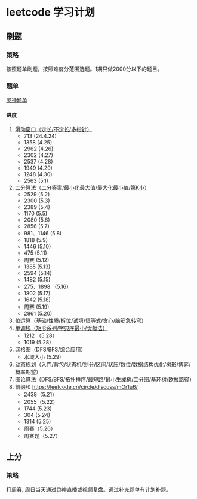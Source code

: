 # leetcode 学习计划
## 刷题
### 策略
按照题单刷题，按照难度分范围选题。1期只做2000分以下的题目。
### 题单
[灵神题单](https://leetcode.cn/circle/discuss/SqopEo/)
#### 进度
1. [滑动窗口（定长/不定长/多指针）](https://leetcode.cn/circle/discuss/0viNMK/)
   - 713 (24.4.24)
   - 1358 (4.25)
   - 2962 (4.26)
   - 2302 (4.27)
   - 2537 (4.28)
   - 1949 (4.29)
   - 1248 (4.30)
   - 2563 (5.1)
2. [二分算法（二分答案/最小化最大值/最大化最小值/第K小）](https://leetcode.cn/circle/discuss/SqopEo/)
   - 2529 (5.2)
   - 2300 (5.3)
   - 2389 (5.4)
   - 1170 (5.5)
   - 2080 (5.6)
   - 2856 (5.7)
   - 981、1146 (5.8)
   - 1818 (5.9)
   - 1446 (5.10)
   - 475 (5.11)
   - 周赛 (5.12)
   - 1385 (5.13)
   - 2594 (5.14)
   - 1482 (5.15)
   - 275、1898 （5.16）
   - 1802 (5.17)
   - 1642 (5.18)
   - 周赛 (5.19)
   - 2861 (5.20)
4. 位运算（基础/性质/拆位/试填/恒等式/贪心/脑筋急转弯）
5. [单调栈（矩形系列/字典序最小/贡献法）](https://leetcode.cn/circle/discuss/9oZFK9/)
   - 1212 （5.28）
   - 1019 (5.28)
6. 网格图（DFS/BFS/综合应用）
   - 水域大小 (5.29)
7. 动态规划（入门/背包/状态机/划分/区间/状压/数位/数据结构优化/树形/博弈/概率期望）
8. 图论算法（DFS/BFS/拓扑排序/最短路/最小生成树/二分图/基环树/欧拉路径）
9. 前缀和 https://leetcode.cn/circle/discuss/mOr1u6/
   - 2438（5.21）
   - 2055（5.22）
   - 1744 (5.23)
   - 304 (5.24)
   - 1314 (5.25)
   - 周赛（5.26）
   - 周赛题（5.27）
## 上分
### 策略
打周赛, 周日当天通过灵神直播或视频复盘。通过补充题单有计划补题。
